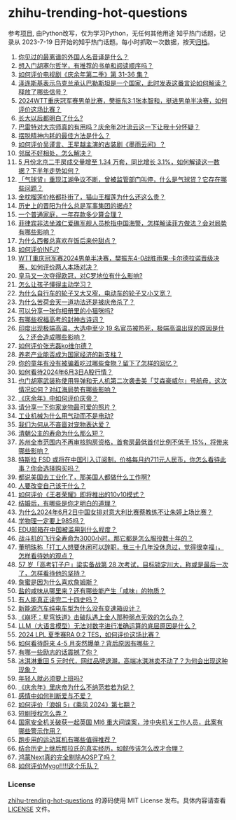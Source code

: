 # zhihu-trending-hot-questions
参考[项目](https://github.com/justjavac/zhihu-trending-hot-questions), 由Python改写，仅为学习Python，无任何其他用途
知乎热门话题，记录从 2023-7-19
日开始的知乎热门话题。每小时抓取一次数据，按天[归档](./data)。
<!-- BEGIN -->
<!-- 最后更新时间 2024-06-03 02:34:06.460127 -->
1. [你见过的最离谱的外国人名音译是什么？](https://www.zhihu.com/question/22516872)
1. [想入门胡塞尔哲学，有推荐的书单和阅读顺序吗？](https://www.zhihu.com/question/584067577)
1. [如何评价电视剧《庆余年第二季》第 31-36 集？](https://www.zhihu.com/question/657687502)
1. [泽连斯基表示乌克兰承认巴勒斯坦是一个国家，此时发表这番言论如何解读？释放了哪些信号？](https://www.zhihu.com/question/657957824)
1. [2024WTT重庆冠军赛男单比赛，樊振东3:1张本智和，挺进男单半决赛，如何评价这场比赛？](https://www.zhihu.com/question/657906561)
1. [长大以后都明白了什么?](https://www.zhihu.com/question/654624988)
1. [巴雷特对大宗师真的有用吗？庆余年2叶流云这一下让我十分怀疑？](https://www.zhihu.com/question/657705637)
1. [摆脱精神内耗的最佳方法是什么？](https://www.zhihu.com/question/651268196)
1. [如何评价吴谨言、王星越主演的古装剧《墨雨云间》？](https://www.zhihu.com/question/657897959)
1. [邻居不好相处，怎么解决？](https://www.zhihu.com/question/654770267)
1. [5 月份北京二手房成交量增至 1.34 万套，同比增长 3.1%，如何解读这一数据？下半年走势如何？](https://www.zhihu.com/question/657835671)
1. [「气球贷」重现江湖争议不断，曾被监管部门叫停，什么是气球贷？它存在哪些问题？](https://www.zhihu.com/question/657888790)
1. [金枕榴莲价格都扑街了，猫山王榴莲为什么还这么贵？](https://www.zhihu.com/question/657916617)
1. [历史上的晋阳为什么总是军事集团的据点?](https://www.zhihu.com/question/616541133)
1. [一个普通家庭，一年存款多少算合理？](https://www.zhihu.com/question/305723555)
1. [菲律宾非法坐滩仁爱礁军舰人员枪指中国海警，怎样解读菲方做法？会对局势有哪些影响？](https://www.zhihu.com/question/657899021)
1. [为什么西餐总喜欢在饭后来份甜点？](https://www.zhihu.com/question/657329871)
1. [如何评价INFJ?](https://www.zhihu.com/question/426053648)
1. [WTT重庆冠军赛2024男单半决赛，樊振东4-0战胜雨果·卡尔德拉诺晋级决赛，如何评价两人本场对决？](https://www.zhihu.com/question/657921592)
1. [皇马又一次夺得欧冠，对C罗地位有什么影响?](https://www.zhihu.com/question/657867554)
1. [怎么让孩子懂得主动学习？](https://www.zhihu.com/question/657427793)
1. [为什么自行车的轮子又大又窄，电动车的轮子又小又宽？](https://www.zhihu.com/question/657427157)
1. [为什么苦荷会天一道功法还是被庆帝杀了？](https://www.zhihu.com/question/650613324)
1. [可以分享一张你相册里的小猫咪吗?](https://www.zhihu.com/question/654311199)
1. [有哪些祝福高考的封神古诗词？](https://www.zhihu.com/question/657221633)
1. [印度出现极端高温，大选中至少 19 名官员被热死，极端高温出现的原因是什么？还会造成哪些影响？](https://www.zhihu.com/question/657887610)
1. [如何评价张志磊ko维尔德？](https://www.zhihu.com/question/657889882)
1. [养老产业能否成为国家经济的新支柱？](https://www.zhihu.com/question/657753538)
1. [你的童年有没有被骗着吃过哪些食物？留下了怎样的回忆？](https://www.zhihu.com/question/656827628)
1. [如何看待2024年6月3日A股行情？](https://www.zhihu.com/question/657742482)
1. [也门胡塞武装称使用导弹和无人机第二次袭击美「艾森豪威尔」号航母，这次情况如何？对红海局势有哪些影响？](https://www.zhihu.com/question/657888938)
1. [《庆余年》中如何评价庆帝？](https://www.zhihu.com/question/657462843)
1. [请分享一下你家宠物最可爱的照片？](https://www.zhihu.com/question/653438997)
1. [工业机械为什么用气动而不是电动?](https://www.zhihu.com/question/342598633)
1. [我们为何从不吝啬对宠物表达爱？](https://www.zhihu.com/question/656180241)
1. [清朝公主的寿命为什么那么短？](https://www.zhihu.com/question/42077248)
1. [苏州全市范围内不再审核购房资格，首套房最低首付比例不低于 15%，将带来哪些影响？](https://www.zhihu.com/question/657905025)
1. [特斯拉 FSD 或将在中国引入订阅制，价格每月约711元人民币，你怎么看待此事？你会选择购买吗？](https://www.zhihu.com/question/657755355)
1. [都说美国去工业化了，那美国人都做什么工作啊?](https://www.zhihu.com/question/641603330)
1. [人要改变自己该干什么？](https://www.zhihu.com/question/648649223)
1. [如何评价《王者荣耀》即将推出的10v10模式？](https://www.zhihu.com/question/657743146)
1. [结婚后，有哪些是你才明白的道理？](https://www.zhihu.com/question/657698103)
1. [为什么2024年6月2日中国女排对意大利比赛蔡教练不让朱婷上场比赛？](https://www.zhihu.com/question/657924195)
1. [学物理一定要上985吗？](https://www.zhihu.com/question/657778142)
1. [EDU邮箱在中国被滥用到什么程度？](https://www.zhihu.com/question/45555005)
1. [战斗机的飞行全寿命为3000小时，那它都是怎么服役数十年的？](https://www.zhihu.com/question/653335768)
1. [董明珠称「打工人想要休闲可以辞职，我三十几年没休息过，觉得很幸福」，怎样看待她的观点？](https://www.zhihu.com/question/657858559)
1. [57 岁「高考钉子户」梁实备战第 28 次考试，目标锁定川大，称或是最后一次了，怎样看待他的坚持？](https://www.zhihu.com/question/657810499)
1. [詹蜜是因为什么喜欢詹姆斯？](https://www.zhihu.com/question/657911741)
1. [盐的咸味从哪里来？还有哪些能产生「咸味」的物质？](https://www.zhihu.com/question/657329862)
1. [有人能真正读完二十四史吗？](https://www.zhihu.com/question/655502786)
1. [新能源汽车纯电车型为什么没有变速箱设计？](https://www.zhihu.com/question/657315962)
1. [《崩坏：星穹铁道》击破队遇上金人那种弱点无效的怎么办？](https://www.zhihu.com/question/657704518)
1. [LLM（大语言模型）无法对数字进行准确运算的底层原因是什么？](https://www.zhihu.com/question/654932431)
1. [2024 LPL 夏季赛RA 0:2 TES，如何评价这场比赛？](https://www.zhihu.com/question/657916628)
1. [如何看待蔚来 4-5 月突然爆单？背后原因有哪些？](https://www.zhihu.com/question/657647048)
1. [有哪一些励志的话震撼了你？](https://www.zhihu.com/question/657917185)
1. [冰淇淋重回 5 元时代，网红品牌退潮，高端冰淇淋卖不动了？为何会出现这种现象？](https://www.zhihu.com/question/657904002)
1. [年轻人就必须要上班吗?](https://www.zhihu.com/question/657854784)
1. [《庆余年》里庆帝为什么不纳范若若为妃？](https://www.zhihu.com/question/371498382)
1. [感情中如何判断爱与不爱？](https://www.zhihu.com/question/651636016)
1. [如何评价「浪姐 5」《乘风 2024》第七期？](https://www.zhihu.com/question/657752966)
1. [短剧授权怎么弄？](https://www.zhihu.com/question/586609217)
1. [国家安全机关破获一起英国 MI6 重大间谍案，涉中央机关工作人员，此案有哪些警示作用？](https://www.zhihu.com/question/657954089)
1. [跑步用的运动耳机有哪些值得推荐？](https://www.zhihu.com/question/623709049)
1. [结合历史上继后那拉氏的真实经历，如懿传该怎么改才合理？](https://www.zhihu.com/question/657741204)
1. [鸿蒙Next真的完全剔除AOSP了吗？](https://www.zhihu.com/question/657832044)
1. [如何评价Mygo!!!!!这个乐队？](https://www.zhihu.com/question/636442892)
<!-- END -->
### License
[zhihu-trending-hot-questions](https://github.com/yaogengzhu/zhihu-trending-hot-questions)
的源码使用 MIT License 发布。具体内容请查看 [LICENSE](./LICENSE) 文件。
